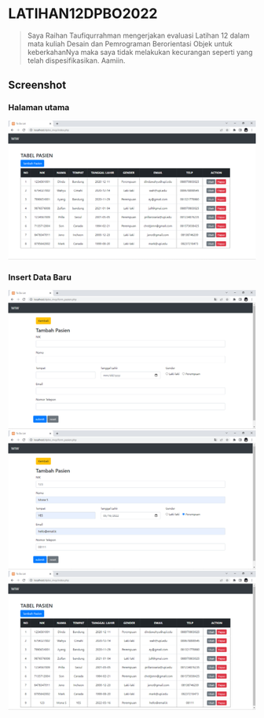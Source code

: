 # LATIHAN12DPBO2022
> Saya Raihan Taufiqurrahman mengerjakan evaluasi Latihan 12 dalam mata kuliah Desain dan Pemrograman Berorientasi Objek untuk keberkahanNya maka saya tidak melakukan kecurangan seperti yang telah dispesifikasikan. Aamiin.

## Screenshot
### Halaman utama
![1](https://github.com/raihantaufiq/LATIHAN12DPBO2022/blob/main/screenshot/Screenshot%20(1).png?raw=true)

### Insert Data Baru
![2](https://github.com/raihantaufiq/LATIHAN12DPBO2022/blob/main/screenshot/Screenshot%20(2).png?raw=true)
![3](https://github.com/raihantaufiq/LATIHAN12DPBO2022/blob/main/screenshot/Screenshot%20(3).png?raw=true)
![4](https://github.com/raihantaufiq/LATIHAN12DPBO2022/blob/main/screenshot/Screenshot%20(4).png?raw=true)
